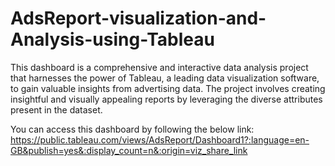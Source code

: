 # AdsReport-visualization-and-Analysis-using-Tableau
This dashboard is a comprehensive and interactive data analysis project that harnesses the power of Tableau, a leading data visualization software, to gain valuable insights from advertising data. The project involves creating insightful and visually appealing reports by leveraging the diverse attributes present in the dataset.


You can access this dashboard by following the below link:
https://public.tableau.com/views/AdsReport/Dashboard1?:language=en-GB&publish=yes&:display_count=n&:origin=viz_share_link
